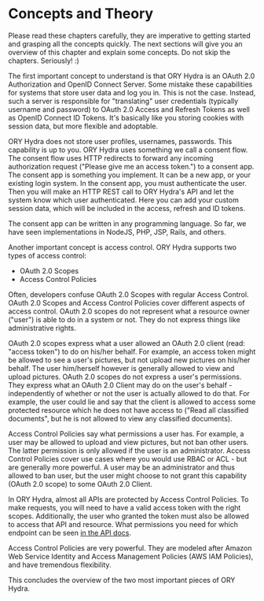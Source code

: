# Concepts and Theory

Please read these chapters carefully, they are imperative to getting started and grasping all the concepts quickly. The next sections will give you an overview of this chapter and explain some concepts. Do not skip the chapters. Seriously! :\)

The first important concept to understand is that ORY Hydra is an OAuth 2.0 Authorization and OpenID Connect Server. Some mistake these capabilities for systems that store user data and log you in. This is not the case. Instead, such a server is responsible for "translating" user credentials \(typically username and password\) to OAuth 2.0 Access and Refresh Tokens as well as OpenID Connect ID Tokens. It's basically like you storing cookies with session data, but more flexible and adoptable.

ORY Hydra does not store user profiles, usernames, passwords. This capability is up to you. ORY Hydra uses something we call a consent flow. The consent flow uses HTTP redirects to forward any incoming authorization request \("Please give me an access token."\) to a consent app. The consent app is something you implement. It can be a new app, or your existing login system. In the consent app, you must authenticate the user. Then you will make an HTTP REST call to ORY Hydra's API and let the system know which user authenticated. Here you can add your custom session data, which will be included in the access, refresh and ID tokens.

The consent app can be written in any programming language. So far, we have seen implementations in NodeJS, PHP, JSP, Rails, and others.

Another important concept is access control. ORY Hydra supports two types of access control:

* OAuth 2.0 Scopes
* Access Control Policies

Often, developers confuse OAuth 2.0 Scopes with regular Access Control. OAuth 2.0 Scopes and Access Control Policies cover different aspects of access control. OAuth 2.0 scopes do not represent what a resource owner \("user"\) is able to do in a system or not. They do not express things like administrative rights.

OAuth 2.0 scopes express what a user allowed an OAuth 2.0 client \(read: "access token"\) to do on his/her behalf. For example, an access token might be allowed to see a user's pictures, but not upload new pictures on his/her behalf. The user him/herself however is generally allowed to view and upload pictures. OAuth 2.0 scopes do not express a user's permissions. They express what an OAuth 2.0 Client may do on the user's behalf - independently of whether or not the user is actually allowed to do that. For example, the user could lie and say that the client is allowed to access some protected resource which he does not have access to \("Read all classified documents", but he is not allowed to view any classified documents\).

Access Control Policies say what permissions a user has. For example, a user may be allowed to upload and view pictures, but not ban other users. The latter permission is only allowed if the user is an administrator. Access Control Policies cover use cases where you would use RBAC or ACL - but are generally more powerful. A user may be an administrator and thus allowed to ban user, but the user might choose to not grant this capability \(OAuth 2.0 scope\) to some OAuth 2.0 Client.

In ORY Hydra, almost all APIs are protected by Access Control Policies. To make requests, you will need to have a valid access token with the right scopes. Additionally, the user who granted the token must also be allowed to access that API and resource. What permissions you need for which endpoint can be seen [in the API docs](https://www.ory.sh/docs/api/hydra/).

Access Control Policies are very powerful. They are modeled after Amazon Web Service Identity and Access Management Policies \(AWS IAM Policies\), and have tremendous flexibility.

This concludes the overview of the two most important pieces of ORY Hydra.

